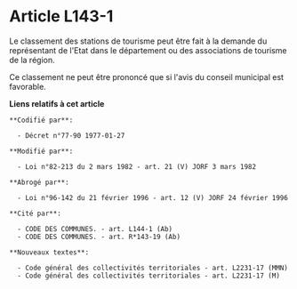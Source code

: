 # Article L143-1

Le classement des stations de tourisme peut être fait à la demande du représentant de l'Etat dans le département ou des
associations de tourisme de la région.

Ce classement ne peut être prononcé que si l'avis du conseil municipal est favorable.

**Liens relatifs à cet article**

	**Codifié par**:

	  - Décret n°77-90 1977-01-27

	**Modifié par**:

	  - Loi n°82-213 du 2 mars 1982 - art. 21 (V) JORF 3 mars 1982

	**Abrogé par**:

	  - Loi n°96-142 du 21 février 1996 - art. 12 (V) JORF 24 février 1996

	**Cité par**:

	  - CODE DES COMMUNES. - art. L144-1 (Ab)
	  - CODE DES COMMUNES. - art. R*143-19 (Ab)

	**Nouveaux textes**:

	  - Code général des collectivités territoriales - art. L2231-17 (MMN)
	  - Code général des collectivités territoriales - art. L2231-17 (M)
